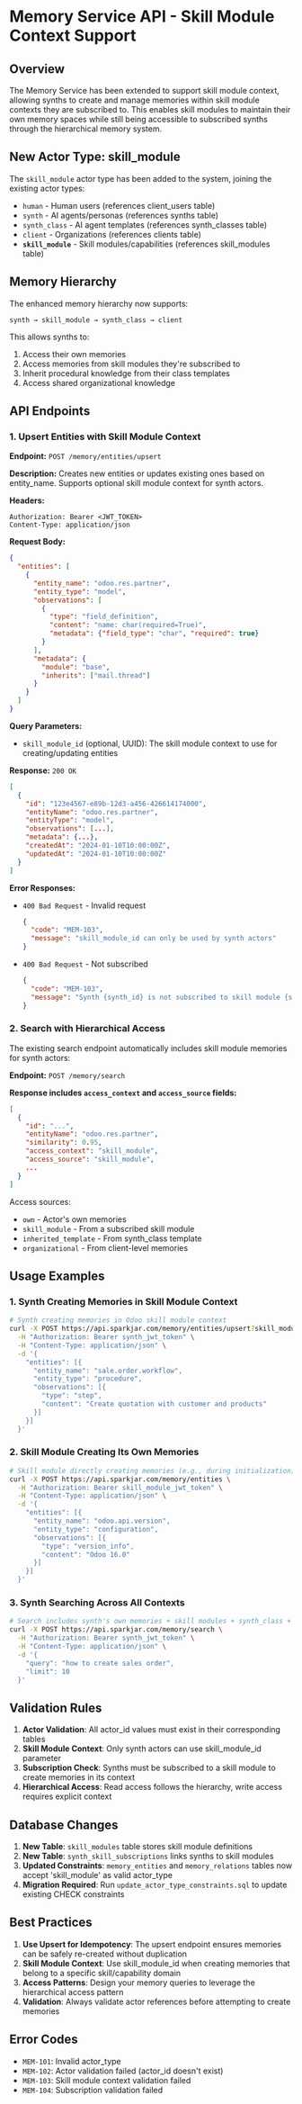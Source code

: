 # Memory Service API - Skill Module Context Support

## Overview

The Memory Service has been extended to support skill module context, allowing synths to create and manage memories within skill module contexts they are subscribed to. This enables skill modules to maintain their own memory spaces while still being accessible to subscribed synths through the hierarchical memory system.

## New Actor Type: skill_module

The `skill_module` actor type has been added to the system, joining the existing actor types:
- `human` - Human users (references client_users table)
- `synth` - AI agents/personas (references synths table)  
- `synth_class` - AI agent templates (references synth_classes table)
- `client` - Organizations (references clients table)
- **`skill_module`** - Skill modules/capabilities (references skill_modules table)

## Memory Hierarchy

The enhanced memory hierarchy now supports:
```
synth → skill_module → synth_class → client
```

This allows synths to:
1. Access their own memories
2. Access memories from skill modules they're subscribed to
3. Inherit procedural knowledge from their class templates
4. Access shared organizational knowledge

## API Endpoints

### 1. Upsert Entities with Skill Module Context

**Endpoint:** `POST /memory/entities/upsert`

**Description:** Creates new entities or updates existing ones based on entity_name. Supports optional skill module context for synth actors.

**Headers:**
```
Authorization: Bearer <JWT_TOKEN>
Content-Type: application/json
```

**Request Body:**
```json
{
  "entities": [
    {
      "entity_name": "odoo.res.partner",
      "entity_type": "model",
      "observations": [
        {
          "type": "field_definition",
          "content": "name: char(required=True)",
          "metadata": {"field_type": "char", "required": true}
        }
      ],
      "metadata": {
        "module": "base",
        "inherits": ["mail.thread"]
      }
    }
  ]
}
```

**Query Parameters:**
- `skill_module_id` (optional, UUID): The skill module context to use for creating/updating entities

**Response:** `200 OK`
```json
[
  {
    "id": "123e4567-e89b-12d3-a456-426614174000",
    "entityName": "odoo.res.partner",
    "entityType": "model",
    "observations": [...],
    "metadata": {...},
    "createdAt": "2024-01-10T10:00:00Z",
    "updatedAt": "2024-01-10T10:00:00Z"
  }
]
```

**Error Responses:**

- `400 Bad Request` - Invalid request
  ```json
  {
    "code": "MEM-103",
    "message": "skill_module_id can only be used by synth actors"
  }
  ```

- `400 Bad Request` - Not subscribed
  ```json
  {
    "code": "MEM-103", 
    "message": "Synth {synth_id} is not subscribed to skill module {skill_module_id}"
  }
  ```

### 2. Search with Hierarchical Access

The existing search endpoint automatically includes skill module memories for synth actors:

**Endpoint:** `POST /memory/search`

**Response includes `access_context` and `access_source` fields:**
```json
[
  {
    "id": "...",
    "entityName": "odoo.res.partner",
    "similarity": 0.95,
    "access_context": "skill_module",
    "access_source": "skill_module",
    ...
  }
]
```

Access sources:
- `own` - Actor's own memories
- `skill_module` - From a subscribed skill module
- `inherited_template` - From synth_class template
- `organizational` - From client-level memories

## Usage Examples

### 1. Synth Creating Memories in Skill Module Context

```bash
# Synth creating memories in Odoo skill module context
curl -X POST https://api.sparkjar.com/memory/entities/upsert?skill_module_id=odoo-skill-module-uuid \
  -H "Authorization: Bearer synth_jwt_token" \
  -H "Content-Type: application/json" \
  -d '{
    "entities": [{
      "entity_name": "sale.order.workflow",
      "entity_type": "procedure",
      "observations": [{
        "type": "step",
        "content": "Create quotation with customer and products"
      }]
    }]
  }'
```

### 2. Skill Module Creating Its Own Memories

```bash
# Skill module directly creating memories (e.g., during initialization)
curl -X POST https://api.sparkjar.com/memory/entities \
  -H "Authorization: Bearer skill_module_jwt_token" \
  -H "Content-Type: application/json" \
  -d '{
    "entities": [{
      "entity_name": "odoo.api.version",
      "entity_type": "configuration",
      "observations": [{
        "type": "version_info",
        "content": "Odoo 16.0"
      }]
    }]
  }'
```

### 3. Synth Searching Across All Contexts

```bash
# Search includes synth's own memories + skill modules + synth_class + client
curl -X POST https://api.sparkjar.com/memory/search \
  -H "Authorization: Bearer synth_jwt_token" \
  -H "Content-Type: application/json" \
  -d '{
    "query": "how to create sales order",
    "limit": 10
  }'
```

## Validation Rules

1. **Actor Validation**: All actor_id values must exist in their corresponding tables
2. **Skill Module Context**: Only synth actors can use skill_module_id parameter
3. **Subscription Check**: Synths must be subscribed to a skill module to create memories in its context
4. **Hierarchical Access**: Read access follows the hierarchy, write access requires explicit context

## Database Changes

1. **New Table**: `skill_modules` table stores skill module definitions
2. **New Table**: `synth_skill_subscriptions` links synths to skill modules
3. **Updated Constraints**: `memory_entities` and `memory_relations` tables now accept 'skill_module' as valid actor_type
4. **Migration Required**: Run `update_actor_type_constraints.sql` to update existing CHECK constraints

## Best Practices

1. **Use Upsert for Idempotency**: The upsert endpoint ensures memories can be safely re-created without duplication
2. **Skill Module Context**: Use skill_module_id when creating memories that belong to a specific skill/capability domain
3. **Access Patterns**: Design your memory queries to leverage the hierarchical access pattern
4. **Validation**: Always validate actor references before attempting to create memories

## Error Codes

- `MEM-101`: Invalid actor_type
- `MEM-102`: Actor validation failed (actor_id doesn't exist)
- `MEM-103`: Skill module context validation failed
- `MEM-104`: Subscription validation failed